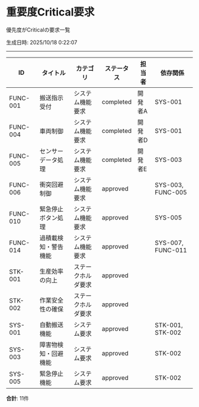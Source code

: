 # 重要度Critical要求

優先度がCriticalの要求一覧

生成日時: 2025/10/18 0:22:07

---

| ID | タイトル | カテゴリ | ステータス | 担当者 | 依存関係 |
| --- | --- | --- | --- | --- | --- |
| FUNC-001 | 搬送指示受付 | システム機能要求 | completed | 開発者A | SYS-001 |
| FUNC-004 | 車両制御 | システム機能要求 | completed | 開発者D | SYS-001 |
| FUNC-005 | センサーデータ処理 | システム機能要求 | completed | 開発者E | SYS-003 |
| FUNC-006 | 衝突回避制御 | システム機能要求 | approved |  | SYS-003, FUNC-005 |
| FUNC-010 | 緊急停止ボタン処理 | システム機能要求 | approved |  | SYS-005 |
| FUNC-014 | 過積載検知・警告機能 | システム機能要求 | approved |  | SYS-007, FUNC-011 |
| STK-001 | 生産効率の向上 | ステークホルダ要求 | approved |  |  |
| STK-002 | 作業安全性の確保 | ステークホルダ要求 | approved |  |  |
| SYS-001 | 自動搬送機能 | システム要求 | approved |  | STK-001, STK-002 |
| SYS-003 | 障害物検知・回避機能 | システム要求 | approved |  | STK-002 |
| SYS-005 | 緊急停止機能 | システム要求 | approved |  | STK-002 |

**合計**: 11件
